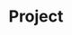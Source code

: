 ---
title: "Project"
layout: categories
permalink: /categories/
author_profile: true
sidebar_main: true
---